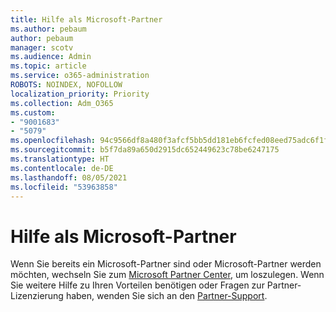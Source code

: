 ```yaml
---
title: Hilfe als Microsoft-Partner
ms.author: pebaum
author: pebaum
manager: scotv
ms.audience: Admin
ms.topic: article
ms.service: o365-administration
ROBOTS: NOINDEX, NOFOLLOW
localization_priority: Priority
ms.collection: Adm_O365
ms.custom:
- "9001683"
- "5079"
ms.openlocfilehash: 94c9566df8a480f3afcf5bb5dd181eb6fcfed08eed75adc6f1f06c9df26c4cf8
ms.sourcegitcommit: b5f7da89a650d2915dc652449623c78be6247175
ms.translationtype: HT
ms.contentlocale: de-DE
ms.lasthandoff: 08/05/2021
ms.locfileid: "53963858"
---
```

# <a name="help-as-a-microsoft-partner"></a>Hilfe als Microsoft-Partner

Wenn Sie bereits ein Microsoft-Partner sind oder Microsoft-Partner werden möchten, wechseln Sie zum [Microsoft Partner Center](https://support.microsoft.com/help/4499930/partner-center-overview), um loszulegen. Wenn Sie weitere Hilfe zu Ihren Vorteilen benötigen oder Fragen zur Partner-Lizenzierung haben, wenden Sie sich an den [Partner-Support](https://aka.ms/partnersupport).
